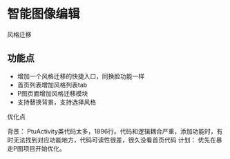 # 智能图像编辑

风格迁移

## 功能点
- 增加一个风格迁移的快捷入口，同换脸功能一样
- 首页列表增加风格列表tab
- P图页面增加风格迁移模块
- 支持替换背景，支持选择风格



优化点

背景：
PtuActivity类代码太多，1896行。代码和逻辑耦合严重，添加功能时，有时无法找到对应功能地方，代码可读性很差，很久没看首页代码
计划：
优先在暴走P图项目开始优化。